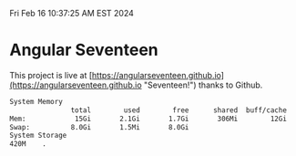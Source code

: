 Fri Feb 16 10:37:25 AM EST 2024

# Angular Seventeen


This project is live at [https://angularseventeen.github.io](https://angularseventeen.github.io "Seventeen!") thanks to Github.

```bash
System Memory
               total        used        free      shared  buff/cache   available
Mem:            15Gi       2.1Gi       1.7Gi       306Mi        12Gi        13Gi
Swap:          8.0Gi       1.5Mi       8.0Gi
System Storage
420M	.
